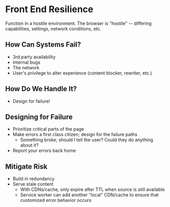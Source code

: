 # Front End Resilience
Function in a hostile environment. The browser is "hostile" -- differing capabilities, settings, network conditions, etc.

## How Can Systems Fail?
* 3rd party availability
* Internal bugs
* The network
* User's privilege to alter experience (content blocker, rewriter, etc.)

## How Do We Handle It?
* Design for failure!

## Designing for Failure
* Prioritize critical parts of the page
* Make errors a first class citizen; design for the failure paths
  * Something broke; should I tell the user? Could they do anything about it?
* Report your errors back home

## Mitigate Risk
* Build in redundancy
* Serve stale content
  * With CDNs/cache, only expire after TTL when source is still available
  * Service worker can add another "local" CDN/cache to ensure that customized error behavior occurs
